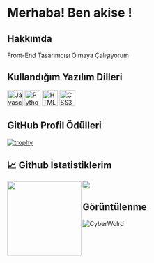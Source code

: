 # Merhaba! Ben akise !

## Hakkımda
Front-End Tasarımcısı Olmaya Çalışıyorum

## Kullandığım Yazılım Dilleri
<p align="left">
<a href="https://developer.mozilla.org/en-US/docs/Web/JavaScript" target="_blank" rel="noreferrer"><img src="https://raw.githubusercontent.com/danielcranney/readme-generator/main/public/icons/skills/javascript-colored.svg" width="36" height="36" alt="Javascript" /></a>
<a href="https://www.python.org/" target="_blank" rel="noreferrer"><img src="https://raw.githubusercontent.com/danielcranney/readme-generator/main/public/icons/skills/python-colored.svg" width="36" height="36" alt="Python" /></a>
<a href="https://developer.mozilla.org/en-US/docs/Glossary/HTML5" target="_blank" rel="noreferrer"><img src="https://raw.githubusercontent.com/danielcranney/readme-generator/main/public/icons/skills/html5-colored.svg" width="36" height="36" alt="HTML5" /></a>
<a href="https://www.w3.org/TR/CSS/#css" target="_blank" rel="noreferrer"><img src="https://raw.githubusercontent.com/danielcranney/readme-generator/main/public/icons/skills/css3-colored.svg" width="36" height="36" alt="CSS3" /></a>
</p>


## GitHub Profil Ödülleri
[![trophy](https://github-profile-trophy.vercel.app/?username=akisedd&theme=onedark)](https://github.com/ryo-ma/github-profile-trophy)

## &#x1f4c8; Github İstatistiklerim
<img height="170" align="left" src="https://github-readme-stats.vercel.app/api?username=akisedd&count_private=true&include_all_commits=true&theme=dracula" />
 
<img src="https://github-readme-stats.vercel.app/api/top-langs/?username=akisedd&layout=compact&theme=dracula" />

## Görüntülenme
<p align="left"> <img src="https://komarev.com/ghpvc/?username=akisedd&label=Goruntuleme&color=red&style=for-the-badge" alt="CyberWolrd" /> </p>


